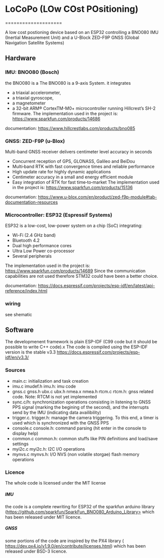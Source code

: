 # LoCoPo (LOw COst POsitioning)
====================

A low cost postioning device based on an ESP32 controlling a BNO080 IMU (Inertial Measurement Unit) and a U-Block ZED-F9P GNSS (Global Navigation Satellite Systems)

## Hardware

### IMU: BNO080 (Bosch)
the BNO080 is a The BNO080 is a 9-axis System. it integrates
- a triaxial accelerometer,
- a triaxial gyroscope,
- a magnetometer
- a 32-bit ARM® CortexTM-M0+ microcontroller running Hillcrest’s SH-2 firmware.
The implementation used in the project is: <https://www.sparkfun.com/products/14686>

documentation:
<https://www.hillcrestlabs.com/products/bno085>

### GNSS:  ZED-F9P (u-Blox)
 Multi-band GNSS receiver delivers centimeter level accuracy in seconds
 -   Concurrent reception of GPS, GLONASS, Galileo and BeiDou
 -   Multi‑band RTK with fast convergence times and reliable performance
 -   High update rate for highly dynamic applications
 -   Centimeter accuracy in a small and energy efficient module
 -   Easy integration of RTK for fast time‑to‑market
The implementation used in the project is: <https://www.sparkfun.com/products/15136>

documentation: <https://www.u-blox.com/en/product/zed-f9p-module#tab-documentation-resources>

### Microcontroller: ESP32 (Espressif Systems)
ESP32 is a low-cost, low-power system on a chip (SoC) integrating:
 -  Wi-Fi (2.4 GHz band)
 - Bluetooth 4.2
 - Dual high performance cores
 - Ultra Low Power co-processor
 - Several peripherals

The implementation used in the project is: <https://www.sparkfun.com/products/14689>
Since the communication capabilities are not used therefore STM32 could have been a better choice.

documentation: <https://docs.espressif.com/projects/esp-idf/en/latest/api-reference/index.html>

### wiring
see shematic

## Software
The developmenent framework is plain ESP-IDF (C99 code but it should be possible to write C++ code).x
The code is compiled using the ESP-IDF version is the stable v3.3 <https://docs.espressif.com/projects/esp-idf/en/v3.3/>

### Sources
- main.c: initialization and task creation
- imu.c imudef.h imu.h: imu code
- gnss.c gnss.h ubx.c ubx.h nmea.x nmea.h rtcm.c rtcm.h: gnss related code. Note: RTCM is not yet implemented
- sync.c/h: synchronization operations consisting in listening to GNSS PPS signal (marking the begining of  the second), and the interrupts send by the IMU (indicating data availibility)
- trigger.c. trigger.h: manage the camera triggering. To this end, a timer is used which is synchronized with the GNSS PPS
- console.c console.h: command parsing (hit enter in the console to display help)
- common.c common.h: common stuffs like PIN definitions and load/save settings
- myi2c.c myi2c.h: I2C I/O operations
- mynvs.c mynvs.h:  I/O NVS (non volatile storgae) flash memory operations

### Licence
The whole code is licensed under the MIT license

##### IMU
the code is a complete rewriting for ESP32 of the sparkfun arduino library (https://github.com/sparkfun/SparkFun_BNO080_Arduino_Library> which has been released under MIT licence.

##### GNSS
some portions of the code are inspired by the PX4 library ( <https://dev.px4.io/v1.9.0/en/contribute/licenses.html>) which has been released under BSD-3 licence.